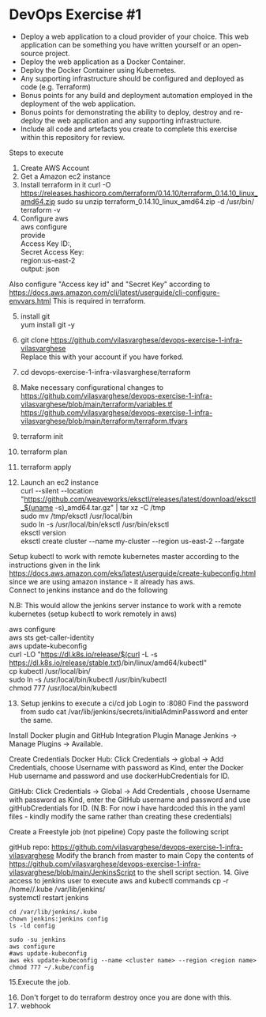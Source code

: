 # DevOps Exercise #1

* Deploy a web application to a cloud provider of your choice. This web application can be something you have written yourself or an open-source project.
* Deploy the web application as a Docker Container.
* Deploy the Docker Container using Kubernetes.
* Any supporting infrastructure should be configured and deployed as code (e.g. Terraform)
* Bonus points for any build and deployment automation employed in the deployment of the web application.
* Bonus points for demonstrating the ability to deploy, destroy and re-deploy the web application and any supporting infrastructure.
* Include all code and artefacts you create to complete this exercise within this repository for review.



Steps to execute

1. Create AWS Account
2. Get a Amazon ec2 instance
3. Install terraform in it
  curl -O https://releases.hashicorp.com/terraform/0.14.10/terraform_0.14.10_linux_amd64.zip
	sudo su
	unzip terraform_0.14.10_linux_amd64.zip -d /usr/bin/
	terraform -v
4. Configure aws  
  aws configure  
  provide   
  	Access Key ID:,  
	Secret Access Key:  
	region:us-east-2   
	output: json  
	
Also configure "Access key id" and "Secret Key" according to https://docs.aws.amazon.com/cli/latest/userguide/cli-configure-envvars.html
This is required in terraform.

5. install git  
  yum install git -y  
  
6. git clone https://github.com/vilasvarghese/devops-exercise-1-infra-vilasvarghese  
  Replace this with your account if you have forked. 
7. cd devops-exercise-1-infra-vilasvarghese/terraform  
8. Make necessary configurational changes to  
  https://github.com/vilasvarghese/devops-exercise-1-infra-vilasvarghese/blob/main/terraform/variables.tf  
  https://github.com/vilasvarghese/devops-exercise-1-infra-vilasvarghese/blob/main/terraform/terraform.tfvars  
9.  terraform init  
10. terraform plan  
11. terraform apply  
12. Launch an ec2 instance  
  curl --silent --location "https://github.com/weaveworks/eksctl/releases/latest/download/eksctl_$(uname -s)_amd64.tar.gz" | tar xz -C /tmp  
  sudo mv /tmp/eksctl /usr/local/bin  
  sudo ln -s /usr/local/bin/eksctl /usr/bin/eksctl  
  eksctl version  
  eksctl create cluster --name my-cluster --region us-east-2 --fargate  

  Setup kubectl to work with remote kubernetes master according to the instructions given in the link  
  https://docs.aws.amazon.com/eks/latest/userguide/create-kubeconfig.html  
  since we are using amazon instance - it already has aws.  
  Connect to jenkins instance and do the following   
  
  N.B: This would allow the jenkins server instance to work with a remote kubernetes (setup kubectl to work remotely in aws)
  
  aws configure  
  aws sts get-caller-identity  
  aws update-kubeconfig  
  curl -LO "https://dl.k8s.io/release/$(curl -L -s https://dl.k8s.io/release/stable.txt)/bin/linux/amd64/kubectl"   
  cp kubectl /usr/local/bin/   
  sudo ln -s /usr/local/bin/kubectl /usr/bin/kubectl   
  chmod 777 /usr/local/bin/kubectl  

13. Setup jenkins to execute a ci/cd job
  Login to <jenkins instance ip>:8080
  Find the password from sudo cat /var/lib/jenkins/secrets/initialAdminPassword and enter the same.
  
  Install Docker plugin and GitHub Integration Plugin
  Manage Jenkins → Manage Plugins → Available.
  
  Create Credentials
  Docker Hub: Click Credentials → global → Add Credentials, choose Username with password as Kind, enter the Docker Hub username and password and use dockerHubCredentials for ID.

GitHub: Click Credentials → Global → Add Credentials , choose Username with password as Kind, enter the GitHub username and password and use gitHubCredentials for ID.
(N.B: For now i have hardcoded this in the yaml files - kindly modify the same rather than creating these credentials)

Create a Freestyle job (not pipeline)
Copy paste the following script

gitHub repo: https://github.com/vilasvarghese/devops-exercise-1-infra-vilasvarghese
Modify the branch from master to main
Copy the contents of https://github.com/vilasvarghese/devops-exercise-1-infra-vilasvarghese/blob/main/JenkinsScript to the shell script section.
14. Give access to jenkins user to execute aws and kubectl commands
	cp -r /home/<user>/.kube /var/lib/jenkins/  
	systemctl restart jenkins  
	
	cd /var/lib/jenkins/.kube  
	chown jenkins:jenkins config  
	ls -ld config  
	
	sudo -su jenkins  
	aws configure  
	#aws update-kubeconfig
	aws eks update-kubeconfig --name <cluster name> --region <region name>
	chmod 777 ~/.kube/config  
	
15.Execute the job.


16. Don't forget to do terraform destroy once you are done with this.
17. webhook
